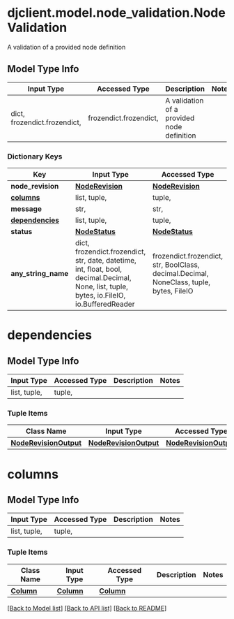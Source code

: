 # djclient.model.node_validation.NodeValidation

A validation of a provided node definition

## Model Type Info
Input Type | Accessed Type | Description | Notes
------------ | ------------- | ------------- | -------------
dict, frozendict.frozendict,  | frozendict.frozendict,  | A validation of a provided node definition | 

### Dictionary Keys
Key | Input Type | Accessed Type | Description | Notes
------------ | ------------- | ------------- | ------------- | -------------
**node_revision** | [**NodeRevision**](NodeRevision.md) | [**NodeRevision**](NodeRevision.md) |  | 
**[columns](#columns)** | list, tuple,  | tuple,  |  | 
**message** | str,  | str,  |  | 
**[dependencies](#dependencies)** | list, tuple,  | tuple,  |  | 
**status** | [**NodeStatus**](NodeStatus.md) | [**NodeStatus**](NodeStatus.md) |  | 
**any_string_name** | dict, frozendict.frozendict, str, date, datetime, int, float, bool, decimal.Decimal, None, list, tuple, bytes, io.FileIO, io.BufferedReader | frozendict.frozendict, str, BoolClass, decimal.Decimal, NoneClass, tuple, bytes, FileIO | any string name can be used but the value must be the correct type | [optional]

# dependencies

## Model Type Info
Input Type | Accessed Type | Description | Notes
------------ | ------------- | ------------- | -------------
list, tuple,  | tuple,  |  | 

### Tuple Items
Class Name | Input Type | Accessed Type | Description | Notes
------------- | ------------- | ------------- | ------------- | -------------
[**NodeRevisionOutput**](NodeRevisionOutput.md) | [**NodeRevisionOutput**](NodeRevisionOutput.md) | [**NodeRevisionOutput**](NodeRevisionOutput.md) |  | 

# columns

## Model Type Info
Input Type | Accessed Type | Description | Notes
------------ | ------------- | ------------- | -------------
list, tuple,  | tuple,  |  | 

### Tuple Items
Class Name | Input Type | Accessed Type | Description | Notes
------------- | ------------- | ------------- | ------------- | -------------
[**Column**](Column.md) | [**Column**](Column.md) | [**Column**](Column.md) |  | 

[[Back to Model list]](../../README.md#documentation-for-models) [[Back to API list]](../../README.md#documentation-for-api-endpoints) [[Back to README]](../../README.md)


